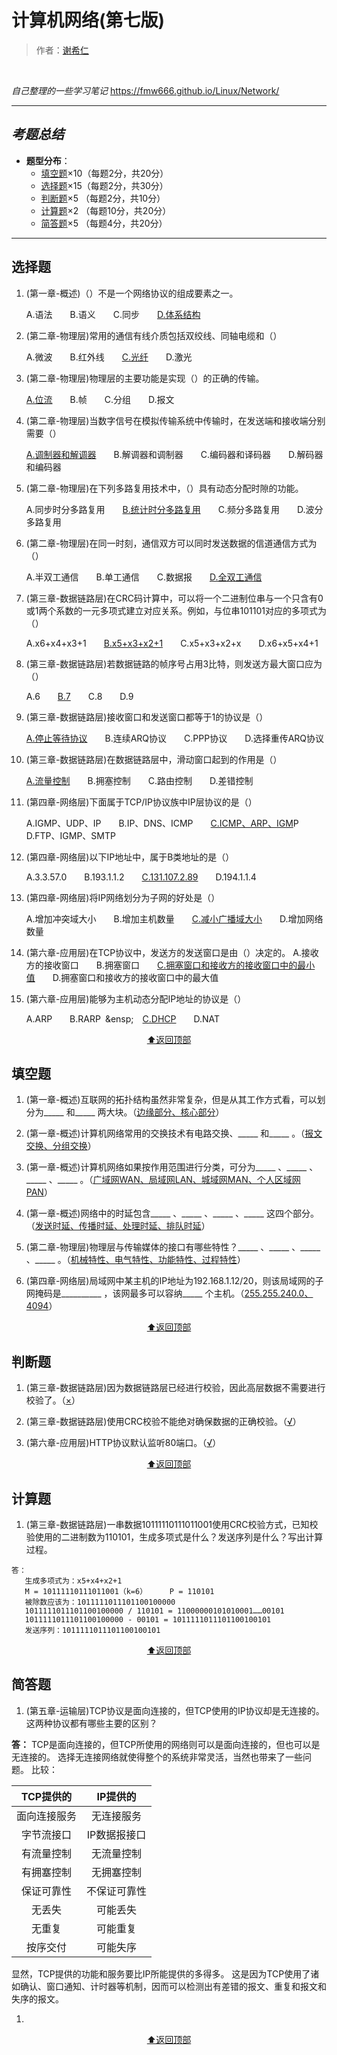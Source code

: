 # 计算机网络(第七版)
> 作者：[谢希仁](https://baike.baidu.com/item/%E8%B0%A2%E5%B8%8C%E4%BB%81/6146871?fr=aladdin)
<br>

*自己整理的一些学习笔记*
https://fmw666.github.io/Linux/Network/

---

## *考题总结*
- **题型分布**：
  - [填空题](#填空题)×10（每题2分，共20分）
  - [选择题](#选择题)×15（每题2分，共30分）
  - [判断题](#判断题)×5 （每题2分，共10分）
  - [计算题](#计算题)×2 （每题10分，共20分）
  - [简答题](#简答题)×5 （每题4分，共20分）
  
---

## 选择题
1. (第一章-概述)（）不是一个网络协议的组成要素之一。

   A.语法&ensp;&ensp;&ensp;&ensp;B.语义&ensp;&ensp;&ensp;&ensp;C.同步&ensp;&ensp;&ensp;&ensp;[D.体系结构]()

1. (第二章-物理层)常用的通信有线介质包括双绞线、同轴电缆和（）

   A.微波&ensp;&ensp;&ensp;&ensp;B.红外线&ensp;&ensp;&ensp;&ensp;[C.光纤]()&ensp;&ensp;&ensp;&ensp;D.激光
   
1. (第二章-物理层)物理层的主要功能是实现（）的正确的传输。

   [A.位流]()&ensp;&ensp;&ensp;&ensp;B.帧&ensp;&ensp;&ensp;&ensp;C.分组&ensp;&ensp;&ensp;&ensp;D.报文
   
1. (第二章-物理层)当数字信号在模拟传输系统中传输时，在发送端和接收端分别需要（）

   [A.调制器和解调器]()&ensp;&ensp;&ensp;&ensp;B.解调器和调制器&ensp;&ensp;&ensp;&ensp;C.编码器和译码器&ensp;&ensp;&ensp;&ensp;D.解码器和编码器   

1. (第二章-物理层)在下列多路复用技术中，（）具有动态分配时隙的功能。

   A.同步时分多路复用&ensp;&ensp;&ensp;&ensp;[B.统计时分多路复用]()&ensp;&ensp;&ensp;&ensp;C.频分多路复用&ensp;&ensp;&ensp;&ensp;D.波分多路复用

1. (第二章-物理层)在同一时刻，通信双方可以同时发送数据的信道通信方式为（）

   A.半双工通信&ensp;&ensp;&ensp;&ensp;B.单工通信&ensp;&ensp;&ensp;&ensp;C.数据报&ensp;&ensp;&ensp;&ensp;[D.全双工通信]()
   
1. (第三章-数据链路层)在CRC码计算中，可以将一个二进制位串与一个只含有0或1两个系数的一元多项式建立对应关系。例如，与位串101101对应的多项式为（）

   A.x6+x4+x3+1&ensp;&ensp;&ensp;&ensp;[B.x5+x3+x2+1]()&ensp;&ensp;&ensp;&ensp;C.x5+x3+x2+x&ensp;&ensp;&ensp;&ensp;D.x6+x5+x4+1
   
1. (第三章-数据链路层)若数据链路的帧序号占用3比特，则发送方最大窗口应为（）

   A.6&ensp;&ensp;&ensp;&ensp;[B.7]()&ensp;&ensp;&ensp;&ensp;C.8&ensp;&ensp;&ensp;&ensp;D.9

1. (第三章-数据链路层)接收窗口和发送窗口都等于1的协议是（）

   [A.停止等待协议]()&ensp;&ensp;&ensp;&ensp;B.连续ARQ协议&ensp;&ensp;&ensp;&ensp;C.PPP协议&ensp;&ensp;&ensp;&ensp;D.选择重传ARQ协议

1. (第三章-数据链路层)在数据链路层中，滑动窗口起到的作用是（）

   [A.流量控制]()&ensp;&ensp;&ensp;&ensp;B.拥塞控制&ensp;&ensp;&ensp;&ensp;C.路由控制&ensp;&ensp;&ensp;&ensp;D.差错控制
   
1. (第四章-网络层)下面属于TCP/IP协议族中IP层协议的是（）

   A.IGMP、UDP、IP&ensp;&ensp;&ensp;&ensp;B.IP、DNS、ICMP&ensp;&ensp;&ensp;&ensp;[C.ICMP、ARP、IGM]()P&ensp;&ensp;&ensp;&ensp;D.FTP、IGMP、SMTP

1. (第四章-网络层)以下IP地址中，属于B类地址的是（）

   A.3.3.57.0&ensp;&ensp;&ensp;&ensp;B.193.1.1.2&ensp;&ensp;&ensp;&ensp;[C.131.107.2.89]()&ensp;&ensp;&ensp;&ensp;D.194.1.1.4
 
1. (第四章-网络层)将IP网络划分为子网的好处是（）

   A.增加冲突域大小&ensp;&ensp;&ensp;&ensp;B.增加主机数量&ensp;&ensp;&ensp;&ensp;[C.减小广播域大小]()&ensp;&ensp;&ensp;&ensp;D.增加网络数量
   
1. (第六章-应用层)在TCP协议中，发送方的发送窗口是由（）决定的。
   A.接收方的接收窗口&ensp;&ensp;&ensp;&ensp;B.拥塞窗口&ensp;&ensp;&ensp;&ensp;[C.拥塞窗口和接收方的接收窗口中的最小值]()&ensp;&ensp;&ensp;&ensp;D.拥塞窗口和接收方的接收窗口中的最大值
   
1. (第六章-应用层)能够为主机动态分配IP地址的协议是（）

   A.ARP&ensp;&ensp;&ensp;&ensp;B.RARP&ensp;&[]()ensp;&ensp;&ensp;[C.DHCP]()&ensp;&ensp;&ensp;&ensp;D.NAT

<div align="center">
    <a href="#计算机网络第七版">⬆返回顶部</a>
</div>

## 填空题
1. (第一章-概述)互联网的拓扑结构虽然非常复杂，但是从其工作方式看，可以划分为_____ 和_____ 两大块。（[边缘部分、核心部分]()）

1. (第一章-概述)计算机网络常用的交换技术有电路交换、_____ 和_____ 。（[报文交换、分组交换]()）

1. (第一章-概述)计算机网络如果按作用范围进行分类，可分为_____ 、_____ 、_____ 、_____ 。（[广域网WAN、局域网LAN、城域网MAN、个人区域网PAN]()）

1. (第一章-概述)网络中的时延包含_____ 、_____ 、_____ 、_____ 这四个部分。（[发送时延、传播时延、处理时延、排队时延]()）

1. (第二章-物理层)物理层与传输媒体的接口有哪些特性？_____ 、_____ 、_____ 、_____ 。（[机械特性、电气特性、功能特性、过程特性]()）

1. (第四章-网络层)局域网中某主机的IP地址为192.168.1.12/20，则该局域网的子网掩码是__________ ，该网最多可以容纳_____ 个主机。（[255.255.240.0、4094]()）



<div align="center">
    <a href="#计算机网络第七版">⬆返回顶部</a>
</div>

## 判断题
1. (第三章-数据链路层)因为数据链路层已经进行校验，因此高层数据不需要进行校验了。（[×]()）

1. (第三章-数据链路层)使用CRC校验不能绝对确保数据的正确校验。（[√]()）

1. (第六章-应用层)HTTP协议默认监听80端口。（[√]()）
<div align="center">
    <a href="#计算机网络第七版">⬆返回顶部</a>
</div>

## 计算题
1. (第三章-数据链路层)一串数据10111110111011001使用CRC校验方式，已知校验使用的二进制数为110101，生成多项式是什么？发送序列是什么？写出计算过程。
```
答：
   生成多项式为：x5+x4+x2+1
   M = 10111110111011001（k=6）     P = 110101
   被除数应该为：1011111011101100100000
   1011111011101100100000 / 110101 = 11000000101010001……00101
   1011111011101100100000 - 00101 = 1011111011101100100101
   发送序列：1011111011101100100101
```



<div align="center">
    <a href="#计算机网络第七版">⬆返回顶部</a>
</div>


## 简答题
1. (第五章-运输层)TCP协议是面向连接的，但TCP使用的IP协议却是无连接的。这两种协议都有哪些主要的区别？

**答：**
   TCP是面向连接的，但TCP所使用的网络则可以是面向连接的，但也可以是无连接的。
   选择无连接网络就使得整个的系统非常灵活，当然也带来了一些问题。
   比较：
   
   |TCP提供的|IP提供的|
   |:--:|:--:|
   |面向连接服务|无连接服务|
   |字节流接口|IP数据报接口|
   |有流量控制|无流量控制|
   |有拥塞控制|无拥塞控制|
   |保证可靠性|不保证可靠性|
   |无丢失|可能丢失|
   |无重复|可能重复|
   |按序交付|可能失序|
   
   显然，TCP提供的功能和服务要比IP所能提供的多得多。
   这是因为TCP使用了诸如确认、窗口通知、计时器等机制，因而可以检测出有差错的报文、重复和报文和失序的报文。  
   
 1. 



<div align="center">
    <a href="#计算机网络第七版">⬆返回顶部</a>
</div>
